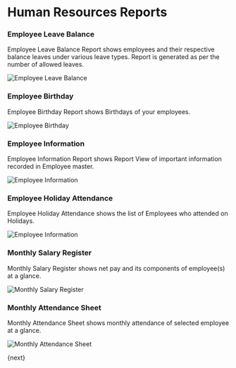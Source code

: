 # Human Resources Reports

### Employee Leave Balance

Employee Leave Balance Report shows employees and their respective balance leaves under various leave types. Report is generated as per the number of allowed leaves.

<img alt="Employee Leave Balance" class="screenshot" src="/assets/erpnext_docs/assets/img/human-resources/employee-leave-balance-report.png">

### Employee Birthday

Employee Birthday Report shows Birthdays of your employees.

<img alt="Employee Birthday" class="screenshot" src="/assets/erpnext_docs/assets/img/human-resources/employee-birthday-report.png">

### Employee Information

Employee Information Report shows Report View of important information recorded in Employee master.

<img alt="Employee Information" class="screenshot" src="/assets/erpnext_docs/assets/img/human-resources/employee-information-report.png">

### Employee Holiday Attendance

Employee Holiday Attendance shows the list of Employees who attended on Holidays.

<img alt="Employee Information" class="screenshot" src="/assets/erpnext_docs/assets/img/human-resources/employee-holiday-report.png">

### Monthly Salary Register

Monthly Salary Register shows net pay and its components of employee(s) at a glance.

<img alt="Monthly Salary Register" class="screenshot" src="/assets/erpnext_docs/assets/img/human-resources/monthly-salary-register-report.png">


### Monthly Attendance Sheet

Monthly Attendance Sheet shows monthly attendance of selected employee at a glance.

<img alt="Monthly Attendance Sheet" class="screenshot" src="/assets/erpnext_docs/assets/img/human-resources/monthly-attendance-sheet-report.png">

{next}
